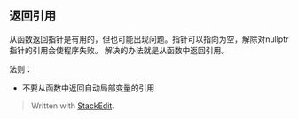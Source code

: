 
## 返回引用
从函数返回指针是有用的，但也可能出现问题。指针可以指向为空，解除对nullptr指针的引用会使程序失败。
解决的办法就是从函数中返回引用。

法则：
- 不要从函数中返回自动局部变量的引用

> Written with [StackEdit](https://stackedit.io/).
<!--stackedit_data:
eyJoaXN0b3J5IjpbMjkxMzc3MjUwXX0=
-->